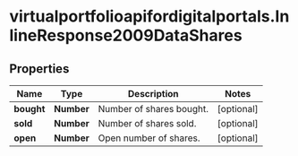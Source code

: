 # virtualportfolioapifordigitalportals.InlineResponse2009DataShares

## Properties

Name | Type | Description | Notes
------------ | ------------- | ------------- | -------------
**bought** | **Number** | Number of shares bought. | [optional] 
**sold** | **Number** | Number of shares sold. | [optional] 
**open** | **Number** | Open number of shares. | [optional] 


